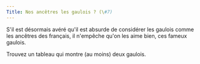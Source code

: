 ```yaml
---
Title: Nos ancêtres les gaulois ? (\#7)
---
```


S'il est désormais avéré qu'il est absurde de considérer les gaulois comme les ancêtres des français, il n'empêche qu'on les aime bien, ces fameux gaulois.

Trouvez un tableau qui montre (au moins) deux gaulois.

